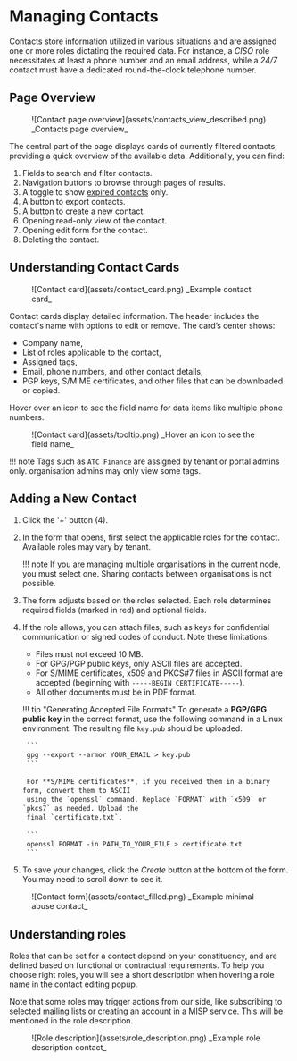 # Managing Contacts

Contacts store information utilized in various situations and are assigned one or more roles
dictating the required data. For instance, a _CISO_ role necessitates at least a phone number
 and an email address, while a _24/7_ contact must have a dedicated round-the-clock telephone number.

## Page Overview

<figure markdown="span">![Contact page overview](assets/contacts_view_described.png) _Contacts page overview_</figure>

The central part of the page displays cards of currently filtered contacts, providing a quick
overview of the available data. Additionally, you can find:

1. Fields to search and filter contacts.
2. Navigation buttons to browse through pages of results.
3. A toggle to show [expired contacts](04_reminders.md) only.
4. A button to export contacts.
5. A button to create a new contact.
6. Opening read-only view of the contact.
7. Opening edit form for the contact.
8. Deleting the contact.

## Understanding Contact Cards

<figure markdown="span">![Contact card](assets/contact_card.png) _Example contact card_</figure>

Contact cards display detailed information. The header includes the contact's name with options
to edit or remove. The card’s center shows:

 - Company name,
 - List of roles applicable to the contact,
 - Assigned tags,
 - Email, phone numbers, and other contact details,
 - PGP keys, S/MIME certificates, and other files that can be downloaded or copied.

Hover over an icon to see the field name for data items like multiple phone numbers.

<figure markdown="span">![Contact card](assets/tooltip.png) _Hover an icon to see the field name_</figure>

!!! note
    Tags such as `ATC Finance` are assigned by tenant or portal admins only. organisation admins may
    only view some tags.

## Adding a New Contact

1. Click the '+' button (4).
2. In the form that opens, first select the applicable roles for the contact. Available roles may
   vary by tenant.

    !!! note
        If you are managing multiple organisations in the current node, you must select one.
        Sharing contacts between organisations is not possible.

3. The form adjusts based on the roles selected. Each role determines required fields (marked in red)
   and optional fields.
4. If the role allows, you can attach files, such as keys for confidential communication or signed
   codes of conduct. Note these limitations:

    - Files must not exceed 10 MB.
    - For GPG/PGP public keys, only ASCII files are accepted.
    - For S/MIME certificates, x509 and PKCS#7 files in ASCII format are accepted
      (beginning with `-----BEGIN CERTIFICATE-----`).
    - All other documents must be in PDF format.

    !!! tip "Generating Accepted File Formats"
        To generate a **PGP/GPG public key** in the correct format, use the following command in
        a Linux environment. The resulting file `key.pub` should be uploaded.

        ```
        gpg --export --armor YOUR_EMAIL > key.pub
        ```

        For **S/MIME certificates**, if you received them in a binary form, convert them to ASCII
        using the `openssl` command. Replace `FORMAT` with `x509` or `pkcs7` as needed. Upload the
        final `certificate.txt`.

        ```
        openssl FORMAT -in PATH_TO_YOUR_FILE > certificate.txt
        ```

1. To save your changes, click the _Create_ button at the bottom of the form. You may need to scroll
   down to see it.

<figure markdown="span">![Contact form](assets/contact_filled.png) _Example minimal abuse contact_</figure>

## Understanding roles

Roles that can be set for a contact depend on your constituency, and are defined based
on functional or contractual requirements. To help you choose right roles, you will see
a short description when hovering a role name in the contact editing popup.

Note that some roles may trigger actions from our side, like subscribing to selected
mailing lists or creating an account in a MISP service. This will be mentioned in the role
description.

<figure markdown="span">
   ![Role description](assets/role_description.png) _Example role description contact_
</figure>
